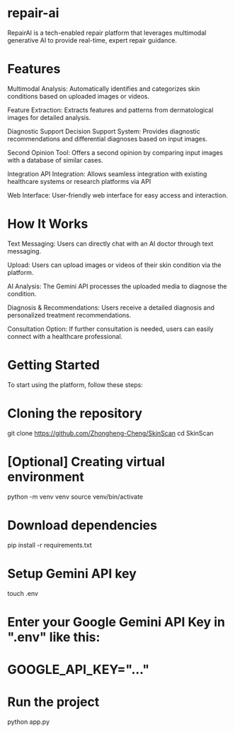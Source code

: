 # repair-ai
RepairAI is a tech-enabled repair platform that leverages multimodal generative AI to provide real-time, expert repair guidance.

# Features
Multimodal Analysis: Automatically identifies and categorizes skin conditions based on uploaded images or videos.

Feature Extraction: Extracts features and patterns from dermatological images for detailed analysis.

Diagnostic Support Decision Support System: Provides diagnostic recommendations and differential diagnoses based on input images.

Second Opinion Tool: Offers a second opinion by comparing input images with a database of similar cases.

Integration API Integration: Allows seamless integration with existing healthcare systems or research platforms via API

Web Interface: User-friendly web interface for easy access and interaction.

# How It Works
Text Messaging: Users can directly chat with an AI doctor through text messaging.

Upload: Users can upload images or videos of their skin condition via the platform.

AI Analysis: The Gemini API processes the uploaded media to diagnose the condition.

Diagnosis & Recommendations: Users receive a detailed diagnosis and personalized treatment recommendations.

Consultation Option: If further consultation is needed, users can easily connect with a healthcare professional.

# Getting Started
To start using the platform, follow these steps:

# Cloning the repository
git clone https://github.com/Zhongheng-Cheng/SkinScan
cd SkinScan

# [Optional] Creating virtual environment
python -m venv venv
source venv/bin/activate

# Download dependencies
pip install -r requirements.txt

# Setup Gemini API key
touch .env
# Enter your Google Gemini API Key in ".env" like this:
# GOOGLE_API_KEY="..."

# Run the project
python app.py
